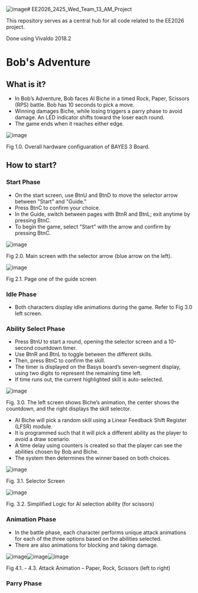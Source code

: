 ![image](https://github.com/user-attachments/assets/61c5daec-2c9f-467e-98c3-2ec0de1a3387)# EE2026_2425_Wed_Team_13_AM_Project

This repository serves as a central hub for all code related to the EE2026 project.

Done using Vivaldo 2018.2

# Bob's Adventure

## What is it?
- In Bob’s Adventure, Bob faces AI Biche in a timed Rock, Paper, Scissors (RPS) battle. Bob has 10 seconds to pick a move.
- Winning damages Biche, while losing triggers a parry phase to avoid damage. An LED indicator shifts toward the loser each round.
- The game ends when it reaches either edge.

![image](https://github.com/user-attachments/assets/8fc8567f-d4e3-4686-867e-e395dfd36320)

Fig 1.0. Overall hardware configuaration of BAYES 3 Board. 


## How to start?

### Start Phase
- On the start screen, use BtnU and BtnD to move the selector arrow between "Start" and "Guide."
- Press BtnC to confirm your choice.
- In the Guide, switch between pages with BtnR and BtnL; exit anytime by pressing BtnC.
- To begin the game, select "Start" with the arrow and confirm by pressing BtnC.

![image](https://github.com/user-attachments/assets/99c3d8f8-3703-4ace-ba3c-b849fc5b80b7)

Fig 2.0. Main screen with the selector arrow (blue arrow on the left).


![image](https://github.com/user-attachments/assets/cb2c621e-9a64-4b5c-88b8-5dd337f45d6a)

Fig 2.1. Page one of the guide screen

### Idle Phase
- Both characters display idle animations during the game. Refer to Fig 3.0 left screen.

### Ability Select Phase
- Press BtnU to start a round, opening the selector screen and a 10-second countdown timer.
- Use BtnR and BtnL to toggle between the different skills.
- Then, press BtnC to confirm the skill.
- The timer is displayed on the Basys board’s seven-segment display, using two digits to represent the remaining time left.
- If time runs out, the current highlighted skill is auto-selected.

![image](https://github.com/user-attachments/assets/c9a8ad67-5f17-4093-b646-654b8a18ef45)

Fig. 3.0. The left screen shows Biche’s animation, the center shows the countdown, and the right displays the skill selector. 

- AI Biche will pick a random skill using a Linear Feedback Shift Register (LFSR) module.
- It is programmed such that it will pick a different ability as the player to avoid a draw scenario.
- A time delay using counters is created so that the player can see the abilities chosen by Bob and Biche.
- The system then determines the winner based on both choices.

![image](https://github.com/user-attachments/assets/cd8f60d4-508b-47b5-8e21-3686f37998cc)

Fig. 3.1. Selector Screen


![image](https://github.com/user-attachments/assets/1be3a757-21e6-4178-8472-112e7a99659c)

Fig. 3.2. Simplified Logic for AI selection ability (for scissors)


### Animation Phase
- In the battle phase, each character performs unique attack animations for each of the three options based on the abilities selected.
- There are also animations for blocking and taking damage.

![image](https://github.com/user-attachments/assets/4f3f286c-dad5-4a7e-8c52-83ca7f7b309b)![image](https://github.com/user-attachments/assets/16721eca-a790-4512-bccc-29a1bda0f41e)![image](https://github.com/user-attachments/assets/13671e3c-7d9f-4561-af34-3759dabbc981)

Fig 4.1. - 4.3. Attack Animation – Paper, Rock, Scissors (left to right)


### Parry Phase
